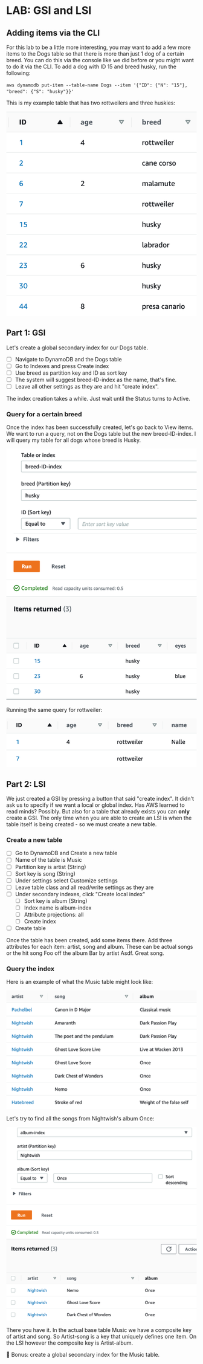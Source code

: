 # LAB: GSI and LSI

## Adding items via the CLI&#x20;

For this lab to be a little more interesting, you may want to add a few more items to the Dogs table so that there is more than just 1 dog of a certain breed. You can do this via the console like we did before or you might want to do it via the CLI. To add a dog with ID 15 and breed husky, run the following:

`aws dynamodb put-item --table-name Dogs --item '{"ID": {"N": "15"}, "breed": {"S": "husky"}}'`

This is my example table that has two rottweilers and three huskies:

![example Dogs table](<../../.gitbook/assets/image (189).png>)

## Part 1: GSI&#x20;

Let's create a global secondary index for our Dogs table.

* [ ] Navigate to DynamoDB and the Dogs table
* [ ] Go to Indexes and press Create index
* [ ] Use breed as partition key and ID as sort key&#x20;
* [ ] The system will suggest breed-ID-index as the name, that's fine.&#x20;
* [ ] Leave all other settings as they are and hit "create index".&#x20;

The index creation takes a while. Just wait until the Status turns to Active.

### Query for a certain breed

Once the index has been successfully created, let's go back to View items. We want to run a query,  not on the Dogs table but the new breed-ID-index. I will query my table for all dogs whose breed is Husky.&#x20;

![](<../../.gitbook/assets/image (129).png>)

Running the same query for rottweiler:

![it works as advertised](<../../.gitbook/assets/image (300).png>)

## Part 2: LSI

We just created a GSI by pressing a button that said "create index". It didn't ask us to specify if we want a local or global index. Has AWS learned to read minds? Possibly. But also for a table that already exists you can **only** create a GSI. The only time when you are able to create an LSI is when the table itself is being created - so we must create a new table.&#x20;

### Create a new table

* [ ] Go to DynamoDB and Create a new table&#x20;
* [ ] Name of the table is Music
* [ ] Partition key is artist (String)
* [ ] Sort key is song (String)
* [ ] Under settings select Customize settings
* [ ] Leave table class and all read/write settings as they are
* [ ] Under secondary indexes, click "Create local index"
  * [ ] Sort key is album (String)
  * [ ] Index name is album-index
  * [ ] Attribute projections: all
  * [ ] Create index
* [ ] Create table

Once the table has been created, add some items there. Add three attributes for each item: artist, song and album. These can be actual songs or the hit song Foo off the album Bar by artist Asdf. Great song.&#x20;

### Query the index

Here is an example of what the Music table might look like:

![example Music table](<../../.gitbook/assets/image (175).png>)

Let's try to find all the songs from Nightwish's album Once:

![](<../../.gitbook/assets/image (339).png>)

There you have it. In the actual base table Music we have a composite key of artist and song. So Artist-song is a key that uniquely defines one item. On the LSI however the composite key is Artist-album.&#x20;

🧩 Bonus: create a global secondary index for the Music table.&#x20;
